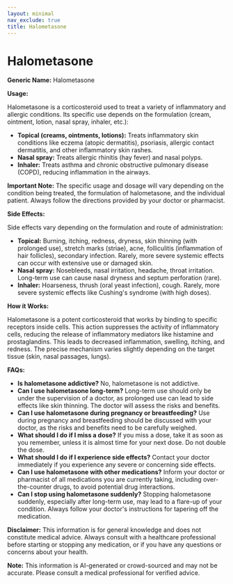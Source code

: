 ```yaml
---
layout: minimal
nav_exclude: true
title: Halometasone
---
```


# Halometasone

**Generic Name:** Halometasone

**Usage:**

Halometasone is a corticosteroid used to treat a variety of inflammatory and allergic conditions.  Its specific use depends on the formulation (cream, ointment, lotion, nasal spray, inhaler, etc.):

* **Topical (creams, ointments, lotions):**  Treats inflammatory skin conditions like eczema (atopic dermatitis), psoriasis, allergic contact dermatitis, and other inflammatory skin rashes.
* **Nasal spray:** Treats allergic rhinitis (hay fever) and nasal polyps.
* **Inhaler:** Treats asthma and chronic obstructive pulmonary disease (COPD), reducing inflammation in the airways.

**Important Note:**  The specific usage and dosage will vary depending on the condition being treated, the formulation of halometasone, and the individual patient. Always follow the directions provided by your doctor or pharmacist.


**Side Effects:**

Side effects vary depending on the formulation and route of administration:

* **Topical:** Burning, itching, redness, dryness, skin thinning (with prolonged use), stretch marks (striae), acne, folliculitis (inflammation of hair follicles), secondary infection.  Rarely, more severe systemic effects can occur with extensive use or damaged skin.
* **Nasal spray:** Nosebleeds, nasal irritation, headache, throat irritation.  Long-term use can cause nasal dryness and septum perforation (rare).
* **Inhaler:** Hoarseness, thrush (oral yeast infection), cough.  Rarely, more severe systemic effects like Cushing's syndrome (with high doses).


**How it Works:**

Halometasone is a potent corticosteroid that works by binding to specific receptors inside cells. This action suppresses the activity of inflammatory cells, reducing the release of inflammatory mediators like histamine and prostaglandins.  This leads to decreased inflammation, swelling, itching, and redness.  The precise mechanism varies slightly depending on the target tissue (skin, nasal passages, lungs).


**FAQs:**

* **Is halometasone addictive?** No, halometasone is not addictive.
* **Can I use halometasone long-term?**  Long-term use should only be under the supervision of a doctor, as prolonged use can lead to side effects like skin thinning.  The doctor will assess the risks and benefits.
* **Can I use halometasone during pregnancy or breastfeeding?**  Use during pregnancy and breastfeeding should be discussed with your doctor, as the risks and benefits need to be carefully weighed.
* **What should I do if I miss a dose?** If you miss a dose, take it as soon as you remember, unless it is almost time for your next dose. Do not double the dose.
* **What should I do if I experience side effects?** Contact your doctor immediately if you experience any severe or concerning side effects.
* **Can I use halometasone with other medications?**  Inform your doctor or pharmacist of all medications you are currently taking, including over-the-counter drugs, to avoid potential drug interactions.
* **Can I stop using halometasone suddenly?**  Stopping halometasone suddenly, especially after long-term use, may lead to a flare-up of your condition. Always follow your doctor's instructions for tapering off the medication.


**Disclaimer:** This information is for general knowledge and does not constitute medical advice.  Always consult with a healthcare professional before starting or stopping any medication, or if you have any questions or concerns about your health.


**Note:** This information is AI-generated or crowd-sourced and may not be accurate. Please consult a medical professional for verified advice.